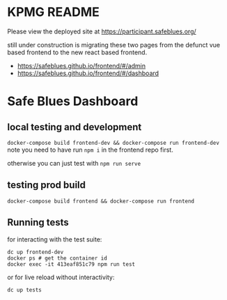 # KPMG README

Please view the deployed site at https://participant.safeblues.org/

still under construction is migrating these two pages from the defunct vue based
frontend to the new react based frontend.

- https://safeblues.github.io/frontend/#/admin
- https://safeblues.github.io/frontend/#/dashboard

# Safe Blues Dashboard
## local testing and development

```docker-compose build frontend-dev && docker-compose run frontend-dev```
note you need to have run `npm i` in the frontend repo first.

otherwise you can just test with `npm run serve`

## testing prod build

```docker-compose build frontend && docker-compose run frontend```

## Running tests

for interacting with the test suite:
```
dc up frontend-dev
docker ps # get the container id
docker exec -it 413eaf851c79 npm run test
```
or for live reload without interactivity:
```
dc up tests
```
